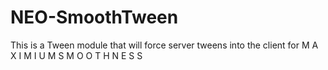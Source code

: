 # NEO-SmoothTween
This is a Tween module that will force server tweens into the client for   M A X I M I U M   S M O O T H N E S S
